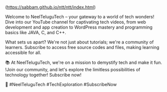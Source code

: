 (https://sabbam.github.io/ntt/ntt/index.html)

Welcome to NeelTeluguTech – your gateway to a world of tech wonders! Dive into our YouTube channel for captivating tech videos, from web development and app creation to WordPress mastery and programming basics like JAVA, C, and C++.

What sets us apart? We're not just about tutorials; we're a community of learners. Subscribe to access free source codes and files, making learning accessible for all.

📚 At NeelTeluguTech, we're on a mission to demystify tech and make it fun. !Join our community, and let's explore the limitless possibilities of technology together! Subscribe now!

🔗 #NeelTeluguTech #TechExploration #SubscribeNow
